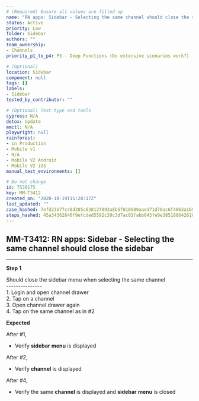 ```yaml
---
# (Required) Ensure all values are filled up
name: "RN apps: Sidebar - Selecting the same channel should close the sidebar"
status: Active
priority: Low
folder: Sidebar
authors: ""
team_ownership:
- Channels
priority_p1_to_p4: P3 - Deep Functions (Do extensive scenarios work?)

# (Optional)
location: Sidebar
component: null
tags: []
labels:
- Sidebar
tested_by_contributor: ""

# (Optional) Test type and tools
cypress: N/A
detox: Update
mmctl: N/A
playwright: null
rainforest:
- in Production
- Mobile v1
- N/A
- Mobile V2 Android
- Mobile V2 iOS
manual_test_environments: []

# Do not change
id: 7530175
key: MM-T3412
created_on: "2020-10-19T15:28:17Z"
last_updated: ""
case_hashed: 7efd23b77c48d285c63812f993a8b5f010989aaed71d70ac6f4063a169f362c7f6411f22903a187e8f84174b30753a68
steps_hashed: 45a34362640f9efcded5592c30c3d7ac01fabb043fe9e38518864261084fabbe571555b9380cce3c80fe509623f5f0d8
---
```


<!-- (Auto-generated) Based on frontmatter's "key" and "name" -->

## MM-T3412: RN apps: Sidebar - Selecting the same channel should close the sidebar

---

**Step 1**

Should close the sidebar menu when selecting the same channel\
\---------------\
1\. Login and open channel drawer\
2\. Tap on a channel\
3\. Open channel drawer again\
4\. Tap on the same channel as in #2

**Expected**

After #1,

- Verify **sidebar** **menu** is displayed

After #2,

- Verify **channel** is displayed

After #4,

- Verify the same **channel** is displayed and **sidebar** **menu** is closed
